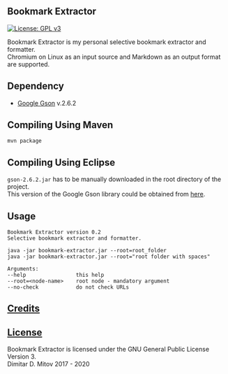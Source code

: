 Bookmark Extractor
--------------------------------------------------------------------------------
[![License: GPL v3](https://img.shields.io/badge/License-GPL%20v3-blue.svg)](./LICENSE.md)

Bookmark Extractor is my personal selective bookmark extractor and formatter.  
Chromium on Linux as an input source and Markdown as an output format are supported.

## Dependency
* [Google Gson](https://github.com/google/gson) v.2.6.2  

## Compiling Using Maven
```
mvn package  
```

## Compiling Using Eclipse
``gson-2.6.2.jar`` has to be manually downloaded in the root directory of the project.  
This version of the Google Gson library could be obtained from [here](https://repo1.maven.org/maven2/com/google/code/gson/gson/2.6.2/gson-2.6.2.jar).

## Usage
```
Bookmark Extractor version 0.2  
Selective bookmark extractor and formatter.  

java -jar bookmark-extractor.jar --root=root_folder  
java -jar bookmark-extractor.jar --root="root folder with spaces"  

Arguments:  
--help                this help  
--root=<node-name>    root node - mandatory argument  
--no-check            do not check URLs  
```

## [Credits](./CREDITS.md)

## [License](./LICENSE.md)
Bookmark Extractor is licensed under the GNU General Public License Version 3.  
Dimitar D. Mitov 2017 - 2020  
